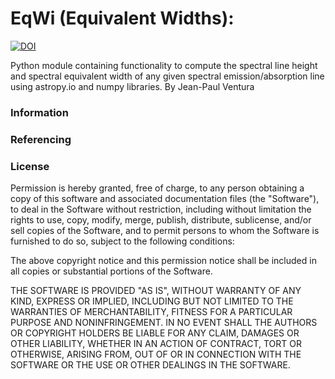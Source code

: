 # EqWi (Equivalent Widths):

[![DOI](https://zenodo.org/badge/DOI/10.5281/zenodo.3404215.svg)](https://doi.org/10.5281/zenodo.3404215)

Python module containing functionality to compute the spectral line height and  spectral equivalent width of any given spectral emission/absorption line using astropy.io and numpy libraries. By Jean-Paul Ventura 

### Information ###

### Referencing ###

### License ###
Permission is hereby granted, free of charge, to any person obtaining a copy of this software and associated documentation files (the "Software"), to deal in the Software without restriction, including without limitation the rights to use, copy, modify, merge, publish, distribute, sublicense, and/or sell copies of the Software, and to permit persons to whom the Software is furnished to do so, subject to the following conditions:

The above copyright notice and this permission notice shall be included in all copies or substantial portions of the Software.

THE SOFTWARE IS PROVIDED "AS IS", WITHOUT WARRANTY OF ANY KIND, EXPRESS OR IMPLIED, INCLUDING BUT NOT LIMITED TO THE WARRANTIES OF MERCHANTABILITY, FITNESS FOR A PARTICULAR PURPOSE AND NONINFRINGEMENT. IN NO EVENT SHALL THE AUTHORS OR COPYRIGHT HOLDERS BE LIABLE FOR ANY CLAIM, DAMAGES OR OTHER LIABILITY, WHETHER IN AN ACTION OF CONTRACT, TORT OR OTHERWISE, ARISING FROM, OUT OF OR IN CONNECTION WITH THE SOFTWARE OR THE USE OR OTHER DEALINGS IN THE SOFTWARE.
